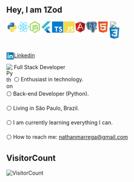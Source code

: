 <h2>Hey, I am 1Zod</h2>
<img align='right' src="https://media.giphy.com/media/wwg1suUiTbCY8H8vIA/giphy-downsized-large.gif" width="230">

<div align = 'left'>
    <a href="">
      <img align="left" alt="Python" width="30px" src="https://raw.githubusercontent.com/devicons/devicon/master/icons/python/python-original.svg"/>
      <img align="left" alt="Python" width="30px" src="https://raw.githubusercontent.com/devicons/devicon/master/icons/react/react-original.svg"/>
      <img align="left" alt="Python" width="30px" src="https://raw.githubusercontent.com/devicons/devicon/master/icons/nodejs/nodejs-original.svg"/>
      <img align="left" alt="Python" width="30px" src="https://raw.githubusercontent.com/devicons/devicon/master/icons/flutter/flutter-original.svg"/>
      <img align="left" alt="Python" width="30px" src="https://raw.githubusercontent.com/devicons/devicon/master/icons/typescript/typescript-plain.svg"/>
      <img align="left" alt="Python" width="30px" src="https://raw.githubusercontent.com/devicons/devicon/master/icons/javascript/javascript-plain.svg"/>
      <img align="left" alt="Python" width="30px" src="https://raw.githubusercontent.com/devicons/devicon/master/icons/angularjs/angularjs-original.svg"/>
      <img align="left" alt="Python" width="30px" src="https://raw.githubusercontent.com/devicons/devicon/master/icons/postgresql/postgresql-original.svg"/>
      <img align="left" alt="Python" width="30px" src="https://raw.githubusercontent.com/devicons/devicon/master/icons/html5/html5-original.svg">
      <img align="left" alt="Python" width="30px" src="https://raw.githubusercontent.com/devicons/devicon/master/icons/css3/css3-original.svg">
    </a>
 <br/><br/><br/>

  
  <p>
     <a href="https://www.linkedin.com/in/nathan-marrega-6b94981bb/">Linkedin</a> 
     <img align="left" alt="Python" width="20px" src="https://raw.githubusercontent.com/devicons/devicon/master/icons/linkedin/linkedin-original.svg">
  </p>
 <p>Full Stack Developer 
      <img align="left" alt="Python" width="20px" src="https://github.com/anmolpant/anmolpant/blob/master/assets/programming-code-signs.png">
  </p>


⚪ Enthusiast in technology.

⚪ Back-end Developer (Python).

⚪ Living in São Paulo, Brazil.

⚪ I am currently learning everything I can.

⚪ How to reach me: nathanmarrega@gmail.com

<h2>VisitorCount</h2>
<div align="left">

![VisitorCount](https://profile-counter.glitch.me/{1ZOD}/count.svg)

</div>

</div>

